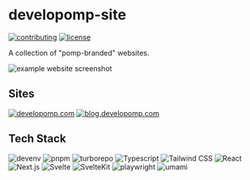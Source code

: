# developomp-site

[![contributing](https://img.shields.io/badge/contributing-yellow?style=for-the-badge)](./CONTRIBUTING.md)
[![license](https://img.shields.io/github/license/developomp/developomp-site?style=for-the-badge&color=yellow)](./LICENSE)

A collection of "pomp-branded" websites.

![example website screenshot](./.github/img/developomp-site.avif)

## Sites

[![developomp.com](https://img.shields.io/badge/developomp.com-gray?style=for-the-badge)](https://developomp.com)
[![blog.developomp.com](https://img.shields.io/badge/blog.developomp.com-gray?style=for-the-badge)](https://blog.developomp.com)

## Tech Stack

![devenv](https://img.shields.io/badge/devenv-222?style=for-the-badge)
![pnpm](https://img.shields.io/badge/pnpm-222?style=for-the-badge&logo=pnpm)
![turborepo](https://img.shields.io/badge/turborepo-222?style=for-the-badge&logo=turborepo)
![Typescript](https://img.shields.io/badge/typescript-222?style=for-the-badge&logo=typescript)
![Tailwind CSS](https://img.shields.io/badge/tailwind_css-222?style=for-the-badge&logo=tailwindcss)
![React](https://img.shields.io/badge/react-222?style=for-the-badge&logo=react)
![Next.js](https://img.shields.io/badge/next.js-222?style=for-the-badge&logo=nextdotjs)
![Svelte](https://img.shields.io/badge/svelte-222?style=for-the-badge&logo=svelte)
![SvelteKit](https://img.shields.io/badge/sveltekit-222?style=for-the-badge&logo=svelte)
![playwright](https://img.shields.io/badge/playwright-222?style=for-the-badge)
![umami](https://img.shields.io/badge/umami-222?style=for-the-badge&logo=umami)
